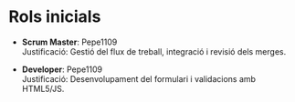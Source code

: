 # Rols inicials

- **Scrum Master**: Pepe1109  
  Justificació: Gestió del flux de treball, integració i revisió dels merges.

- **Developer**: Pepe1109  
  Justificació: Desenvolupament del formulari i validacions amb HTML5/JS.

